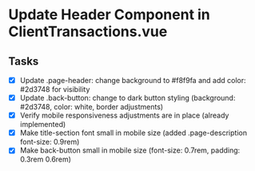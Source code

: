 # Update Header Component in ClientTransactions.vue

## Tasks
- [x] Update .page-header: change background to #f8f9fa and add color: #2d3748 for visibility
- [x] Update .back-button: change to dark button styling (background: #2d3748, color: white, border adjustments)
- [x] Verify mobile responsiveness adjustments are in place (already implemented)
- [x] Make title-section font small in mobile size (added .page-description font-size: 0.9rem)
- [x] Make back-button small in mobile size (font-size: 0.7rem, padding: 0.3rem 0.6rem)
